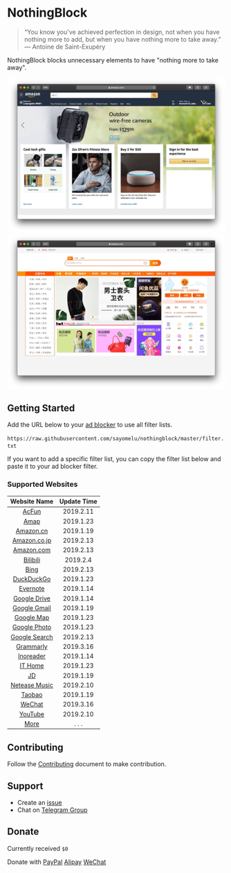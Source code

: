 # NothingBlock

> “You know you've achieved perfection in design, not when you have nothing more to add, but when you have nothing more to take away.” ― Antoine de Saint-Exupéry

NothingBlock blocks unnecessary elements to have "nothing more to take away".

![NothingBlock on Amazon.com](assets/nothingblock-on-amazon.com.jpg)
![NothingBlock on Taobao](assets/nothingblock-on-taobao.jpg)

## Getting Started

Add the URL below to your [ad blocker](https://bing.com/search?q=ad+blocker) to use all filter lists.

`https://raw.githubusercontent.com/sayomelu/nothingblock/master/filter.txt`

If you want to add a specific filter list, you can copy the filter list below and paste it to your ad blocker filter.

### Supported Websites

| **Website Name** | **Update Time** |
|:----------------:|:---------------:|
| [AcFun](filters/acfun.txt) | 2019.2.11 |
| [Amap](filters/amap.txt) | 2019.1.23 |
| [Amazon.cn](filters/amazon.cn.txt) | 2019.1.19 |
| [Amazon.co.jp](filters/amazon.co.jp.txt) | 2019.2.13 |
| [Amazon.com](filters/amazon.com.txt) | 2019.2.13 |
| [Bilibili](filters/bilibili.txt) | 2019.2.4 |
| [Bing](filters/bing.txt) | 2019.2.13 |
| [DuckDuckGo](filters/duckduckgo.txt) | 2019.1.23 |
| [Evernote](filters/evernote.txt) | 2019.1.14 |
| [Google Drive](filters/google-drive.txt) | 2019.1.14 |
| [Google Gmail](filters/google-gmail.txt) | 2019.1.19 |
| [Google Map](filters/google-map.txt) | 2019.1.23 |
| [Google Photo](filters/google-photo.txt) | 2019.1.23 |
| [Google Search](filters/google-search.txt) | 2019.2.13 |
| [Grammarly](filters/grammarly.txt) | 2019.3.16 |
| [Inoreader](filters/inoreader.txt) | 2019.1.14 |
| [IT Home](filters/it-home.txt) | 2019.1.23 |
| [JD](filters/jd.txt) | 2019.1.19 |
| [Netease Music](filters/netease-music.txt) | 2019.2.10 |
| [Taobao](filters/taobao.txt) | 2019.1.19 |
| [WeChat](filters/wechat.txt) | 2019.3.16 |
| [YouTube](filters/youtube.txt) | 2019.2.10 |
| [More](docs/more-websites.md) | .  . .  |

## Contributing

Follow the [Contributing](docs/CONTRIBUTING.md) document to make contribution.

## Support

- Create an [issue](https://github.com/sayomelu/nothingblock/issues/new/choose)
- Chat on [Telegram Group](https://t.me/nothingblock)

## Donate

Currently received `$0`

Donate with [PayPal](https://paypal.me/p49302) [Alipay](assets/donate-alipay.jpg) [WeChat](assets/donate-wechat.jpg)